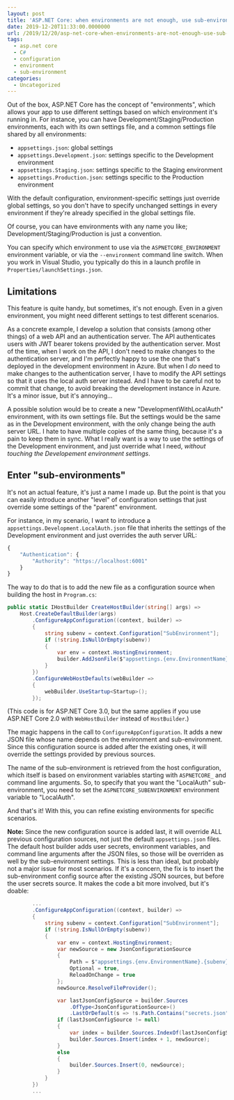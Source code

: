 ```yaml
---
layout: post
title: 'ASP.NET Core: when environments are not enough, use sub-environments!'
date: 2019-12-20T11:33:00.0000000
url: /2019/12/20/asp-net-core-when-environments-are-not-enough-use-sub-environments/
tags:
  - asp.net core
  - C#
  - configuration
  - environment
  - sub-environment
categories:
  - Uncategorized
---
```



Out of the box, ASP.NET Core has the concept of "environments", which allows your app to use different settings based on which environment it's running in. For instance, you can have Development/Staging/Production environments, each with its own settings file, and a common settings file shared by all environments:

- `appsettings.json`: global settings
- `appsettings.Development.json`: settings specific to the Development environment
- `appsettings.Staging.json`: settings specific to the Staging environment
- `appsettings.Production.json`: settings specific to the Production environment


With the default configuration, environment-specific settings just override global settings, so you don't have to specify unchanged settings in every environment if they're already specified in the global settings file.

Of course, you can have environments with any name you like; Development/Staging/Production is just a convention.

You can specify which environment to use via the `ASPNETCORE_ENVIRONMENT` environment variable, or via the `--environment` command line switch. When you work in Visual Studio, you typically do this in a launch profile in `Properties/launchSettings.json`.

## Limitations

This feature is quite handy, but sometimes, it's not enough. Even in a given environment, you might need different settings to test different scenarios.

As a concrete example, I develop a solution that consists (among other things) of a web API and an authentication server. The API authenticates users with JWT bearer tokens provided by the authentication server. Most of the time, when I work on the API, I don't need to make changes to the authentication server, and I'm perfectly happy to use the one that's deployed in the development environment in Azure. But when I *do* need to make changes to the authentication server, I have to modify the API settings so that it uses the local auth server instead. And I have to be careful not to commit that change, to avoid breaking the development instance in Azure. It's a minor issue, but it's annoying…

A possible solution would be to create a new "DevelopmentWithLocalAuth" environment, with its own settings file. But the settings would be the same as in the Development environment, with the only change being the auth server URL. I hate to have multiple copies of the same thing, because it's a pain to keep them in sync. What I really want is a way to use the settings of the Development environment, and just override what I need, *without touching the Developement environment settings*.

## Enter "sub-environments"

It's not an actual feature, it's just a name I made up. But the point is that you can easily introduce another "level" of configuration settings that just override some settings of the "parent" environment.

For instance, in my scenario, I want to introduce a `appsettings.Development.LocalAuth.json` file that inherits the settings of the Development environment and just overrides the auth server URL:

```javascript
{
    "Authentication": {
        "Authority": "https://localhost:6001"
    }
}
```

The way to do that is to add the new file as a configuration source when building the host in `Program.cs`:

```csharp
public static IHostBuilder CreateHostBuilder(string[] args) =>
    Host.CreateDefaultBuilder(args)
        .ConfigureAppConfiguration((context, builder) =>
        {
            string subenv = context.Configuration["SubEnvironment"];
            if (!string.IsNullOrEmpty(subenv))
            {
                var env = context.HostingEnvironment;
                builder.AddJsonFile($"appsettings.{env.EnvironmentName}.{subenv}.json", optional: true, reloadOnChange: true);
            }
        })
        .ConfigureWebHostDefaults(webBuilder =>
        {
            webBuilder.UseStartup<Startup>();
        });
```

(This code is for ASP.NET Core 3.0, but the same applies if you use ASP.NET Core 2.0 with `WebHostBuilder` instead of `HostBuilder`.)

The magic happens in the call to `ConfigureAppConfiguration`. It adds a new JSON file whose name depends on the environment and sub-environment. Since this configuration source is added after the existing ones, it will override the settings provided by previous sources.

The name of the sub-environment is retrieved from the host configuration, which itself is based on environment variables starting with `ASPNETCORE_` and command line arguments. So, to specify that you want the "LocalAuth" sub-environment, you need to set the `ASPNETCORE_SUBENVIRONMENT` environment variable to "LocalAuth".

And that's it! With this, you can refine existing environments for specific scenarios.

**Note:** Since the new configuration source is added last, it will override ALL previous configuration sources, not just the default `appsettings.json` files. The default host builder adds user secrets, environment variables, and command line arguments after the JSON files, so those will be overriden as well by the sub-environment settings. This is less than ideal, but probably not a major issue for most scenarios. If it's a concern, the fix is to insert the sub-environment config source after the existing JSON sources, but before the user secrets source. It makes the code a bit more involved, but it's doable:

```csharp
        ...
        .ConfigureAppConfiguration((context, builder) =>
        {
            string subenv = context.Configuration["SubEnvironment"];
            if (!string.IsNullOrEmpty(subenv))
            {
                var env = context.HostingEnvironment;
                var newSource = new JsonConfigurationSource
                {
                    Path = $"appsettings.{env.EnvironmentName}.{subenv}.json",
                    Optional = true,
                    ReloadOnChange = true
                };
                newSource.ResolveFileProvider();

                var lastJsonConfigSource = builder.Sources
                    .OfType<JsonConfigurationSource>()
                    .LastOrDefault(s => !s.Path.Contains("secrets.json"));
                if (lastJsonConfigSource != null)
                {
                    var index = builder.Sources.IndexOf(lastJsonConfigSource);
                    builder.Sources.Insert(index + 1, newSource);
                }
                else
                {
                    builder.Sources.Insert(0, newSource);
                }
            }
        })
        ...
```

